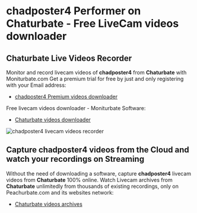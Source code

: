 # chadposter4 Performer on Chaturbate - Free LiveCam videos downloader

## Chaturbate Live Videos Recorder

Monitor and record livecam videos of **chadposter4** from **Chaturbate** with Moniturbate.com
Get a premium trial for free by just and only registering with your Email address:
* [chadposter4 Premium videos downloader](https://moniturbate.com/request-demo-licence-key.html)

Free livecam videos downloader - Moniturbate Software:
* [Chaturbate videos downloader](https://moniturbate.com/moniturbate-download-software.html)

![chadposter4 livecam videos recorder](https://peachurnet.com/templates/moniturbate-software.png)


## Capture chadposter4 videos from the Cloud and watch your recordings on Streaming

Without the need of downloading a software, capture **chadposter4** livecam videos from **Chaturbate** 100% online.
Watch Livecam archives from **Chaturbate** unlimitedly from thousands of existing recordings, only on Peachurbate.com and its websites network:
* [Chaturbate videos archives](https://peachurnet.com/)